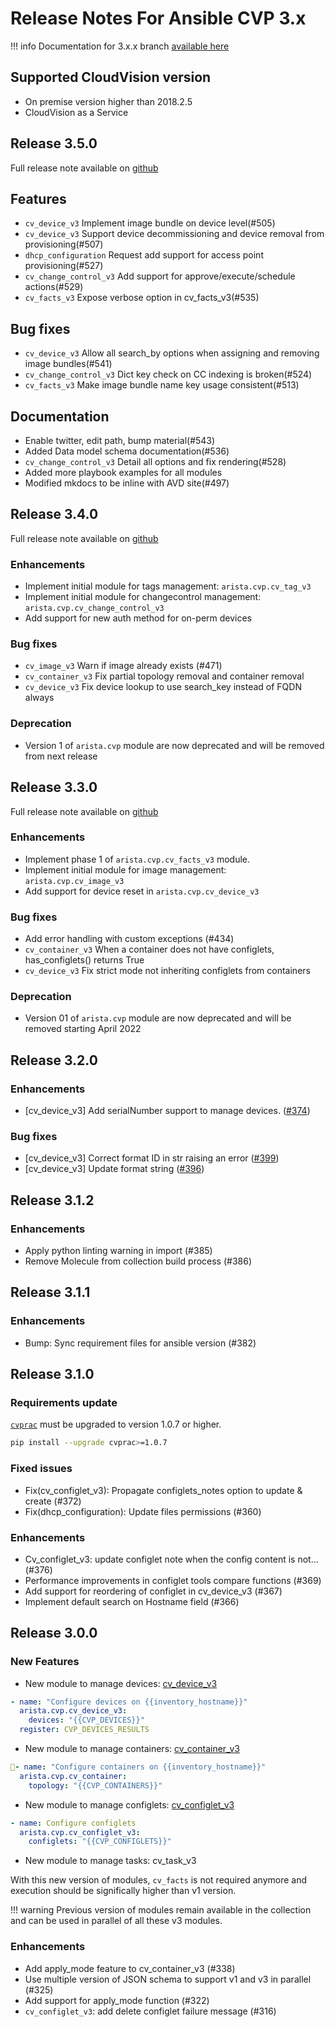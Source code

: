 # Release Notes For Ansible CVP 3.x

!!! info
    Documentation for 3.x.x branch [available here](https://cvp.avd.sh/en/latest/)

## Supported CloudVision version

- On premise version higher than 2018.2.5
- CloudVision as a Service

## Release 3.5.0
Full release note available on [github](https://github.com/aristanetworks/ansible-cvp/releases/tag/v3.5.0)

## Features

 - `cv_device_v3` Implement image bundle on device level(#505)
 - `cv_device_v3` Support device decommissioning and device removal from provisioning(#507)
 - `dhcp_configuration` Request add support for access point provisioning(#527) 
 - `cv_change_control_v3` Add support for approve/execute/schedule actions(#529) 
 - `cv_facts_v3` Expose verbose option in cv_facts_v3(#535)

## Bug fixes
 
 - `cv_device_v3` Allow all search_by options when assigning and removing image bundles(#541)
 - `cv_change_control_v3` Dict key check on CC indexing is broken(#524)
 - `cv_facts_v3` Make image bundle name key usage consistent(#513)

## Documentation
 - Enable twitter, edit path, bump material(#543)
 - Added Data model schema documentation(#536)
 - `cv_change_control_v3` Detail all options and fix rendering(#528)
 - Added more playbook examples for all modules
 - Modified mkdocs to be inline with AVD site(#497)

## Release 3.4.0

Full release note available on [github](https://github.com/aristanetworks/ansible-cvp/releases/tag/v3.4.0)

### Enhancements

- Implement initial module for tags management: `arista.cvp.cv_tag_v3`
- Implement initial module for changecontrol management: `arista.cvp.cv_change_control_v3`
- Add support for new auth method for on-perm devices

### Bug fixes

- `cv_image_v3` Warn if image already exists (#471)
- `cv_container_v3` Fix partial topology removal and container removal
- `cv_device_v3` Fix device lookup to use search_key instead of FQDN always

### Deprecation

- Version 1 of `arista.cvp` module are now deprecated and will be removed from next release

## Release 3.3.0

Full release note available on [github](https://github.com/aristanetworks/ansible-cvp/releases/tag/v3.3.0)

### Enhancements

- Implement phase 1 of `arista.cvp.cv_facts_v3` module.
- Implement initial module for image management: `arista.cvp.cv_image_v3`
- Add support for device reset in `arista.cvp.cv_device_v3`

### Bug fixes

- Add error handling with custom exceptions (#434)
- `cv_container_v3` When a container does not have configlets, has_configlets() returns True
- `cv_device_v3` Fix strict mode not inheriting configlets from containers

### Deprecation

- Version 01 of `arista.cvp` module are now deprecated and will be removed starting April 2022

## Release 3.2.0

### Enhancements

- [cv_device_v3] Add serialNumber support to manage devices. ([#374](https://github.com/aristanetworks/ansible-avd/issues/374))

### Bug fixes

- [cv_device_v3] Correct format ID in str raising an error ([#399](https://github.com/aristanetworks/ansible-avd/issues/399))
- [cv_device_v3] Update format string ([#396](https://github.com/aristanetworks/ansible-avd/issues/396))

## Release 3.1.2

### Enhancements

- Apply python linting warning in import (#385)
- Remove Molecule from collection build process (#386)

## Release 3.1.1

### Enhancements

- Bump: Sync requirement files for ansible version (#382)

## Release 3.1.0

### Requirements update

[`cvprac`](https://github.com/aristanetworks/cvprac) must be upgraded to version 1.0.7 or higher.

```bash
pip install --upgrade cvprac>=1.0.7
```

### Fixed issues

- Fix(cv_configlet_v3): Propagate configlets_notes option to update & create (#372)
- Fix(dhcp_configuration): Update files permissions (#360)

### Enhancements

- Cv_configlet_v3: update configlet note when the config content is not… (#376)
- Performance improvements in configlet tools compare functions (#369)
- Add support for reordering of configlet in cv_device_v3 (#367)
- Implement default search on Hostname field (#366)

## Release 3.0.0

### New Features

- New module to manage devices: [cv_device_v3](../../how-to/v3/cv_configlet_v3/)

```yaml
- name: "Configure devices on {{inventory_hostname}}"
  arista.cvp.cv_device_v3:
    devices: "{{CVP_DEVICES}}"
  register: CVP_DEVICES_RESULTS
```

- New module to manage containers: [cv_container_v3](../../how-to/v3/cv_container_v3/)

```yaml
- name: "Configure containers on {{inventory_hostname}}"
  arista.cvp.cv_container:
    topology: "{{CVP_CONTAINERS}}"
```

- New module to manage configlets: [cv_configlet_v3](../../how-to/v3/cv_configlet_v3/)

```yaml
- name: Configure configlets
  arista.cvp.cv_configlet_v3:
    configlets: "{{CVP_CONFIGLETS}}"
```

- New module to manage tasks: cv_task_v3

With this new version of modules, `cv_facts` is not required anymore and execution should be significally higher than v1 version.

!!! warning
    Previous version of modules remain available in the collection and can be used in parallel of all these v3 modules.

### Enhancements

- Add apply_mode feature to cv_container_v3 (#338)
- Use multiple version of JSON schema to support v1 and v3 in parallel (#325)
- Add support for apply_mode function (#322)
- `cv_configlet_v3`: add delete configlet failure message (#316)
